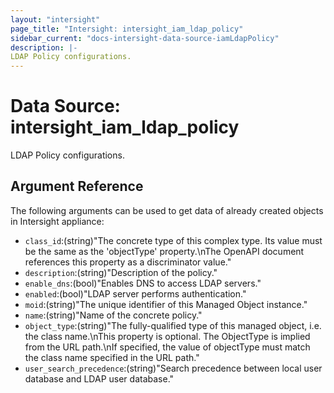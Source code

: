 ```yaml
---
layout: "intersight"
page_title: "Intersight: intersight_iam_ldap_policy"
sidebar_current: "docs-intersight-data-source-iamLdapPolicy"
description: |-
LDAP Policy configurations.
---
```


# Data Source: intersight_iam_ldap_policy
LDAP Policy configurations.
## Argument Reference
The following arguments can be used to get data of already created objects in Intersight appliance:
* `class_id`:(string)"The concrete type of this complex type. Its value must be the same as the 'objectType' property.\nThe OpenAPI document references this property as a discriminator value."
* `description`:(string)"Description of the policy."
* `enable_dns`:(bool)"Enables DNS to access LDAP servers."
* `enabled`:(bool)"LDAP server performs authentication."
* `moid`:(string)"The unique identifier of this Managed Object instance."
* `name`:(string)"Name of the concrete policy."
* `object_type`:(string)"The fully-qualified type of this managed object, i.e. the class name.\nThis property is optional. The ObjectType is implied from the URL path.\nIf specified, the value of objectType must match the class name specified in the URL path."
* `user_search_precedence`:(string)"Search precedence between local user database and LDAP user database."
